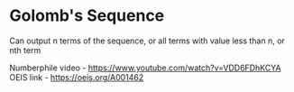 # Golomb's Sequence 

Can output n terms of the sequence, or all terms with value less than n, or nth term

Numberphile video - https://www.youtube.com/watch?v=VDD6FDhKCYA
OEIS link - https://oeis.org/A001462
